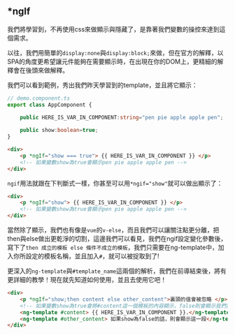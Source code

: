 
## *ngIf

我們將學習到，不再使用css來做顯示與隱藏了，是靠著我們變數的操控來達到這個需求。

以往，我們用簡單的`display:none`與`display:block;`來做，但在官方的解釋，以SPA的角度更希望讓元件能夠在需要顯示時，在出現在你的DOM上，更精細的解釋會在後頭來做解釋。

我們可以看到範例，秀出我們昨天學習到的template，並且將它顯示：

```ts
// demo.component.ts
export class AppComponent {
    
    public HERE_IS_VAR_IN_COMPONENT:string="pen pie apple apple pen";

    public show:boolean=true;
}
```

```html
<div>
    <p *ngIf="show === true"> {{ HERE_IS_VAR_IN_COMPONENT }} </p>
    <!-- 如果變數show為true會顯示pen pie apple apple pen -->
</div>
```

`ngif`用法就跟在下判斷式一樣，你甚至可以用`*ngif="show"`就可以做出顯示了：

```html
<div>
    <p *ngIf="show"> {{ HERE_IS_VAR_IN_COMPONENT }} </p>
    <!-- 如果變數show為true會顯示pen pie apple apple pen -->
</div>
```

當然除了顯示，我們也有像是`vue`的`v-else`，而且我們可以讓關注點更分離，把then與else做出更乾淨的切割，這邊我們可以看見，我們在ngif設定變化參數後，寫下了`then 成立的模板 else 條件不成立的模板`，我們只需要在ng-template中，加入你所設定的模板名稱，並且加入`#`，就可以被捉取到了!

更深入的`ng-template`與`#template_name`這兩個的解析，我們在前導結束後，將有更詳細的教學！現在就先知道如何使用，並且去使用它吧！

```html
<div>
    <p *ngIf="show;then content else other_content">裏頭的值會被忽略 </p>
    <!-- 如果變數show為true會將#content這一個模板的內容顯示，false則會顯示我們設定other這個模板 -->
    <ng-template #content> {{ HERE_IS_VAR_IN_COMPONENT }}.</ng-template>
    <ng-template #other_content> 如果show為false的話，則會顯示這一段</ng-template>
</div>
```